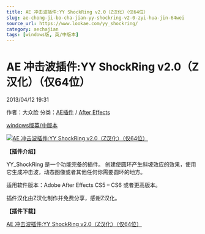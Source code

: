```yaml
---
title: AE 冲击波插件:YY ShockRing v2.0（Z汉化）（仅64位）
slug: ae-chong-ji-bo-cha-jian-yy-shockring-v2-0-zyi-hua-jin-64wei
source_url: https://www.lookae.com/yy_shockring/
category: aechajian
tags: [windows版, 英/中版本]
---
```

# AE 冲击波插件:YY ShockRing v2.0（Z汉化）（仅64位）

2013/04/12 19:31

作者：大众脸
分类：[AE插件](https://www.lookae.com/after-effects/aechajian/) / [After Effects](https://www.lookae.com/after-effects/)

[windows版](https://www.lookae.com/tag/windows%e7%89%88/)[英/中版本](https://www.lookae.com/tag/%e8%8b%b1%e4%b8%ad%e7%89%88%e6%9c%ac/)

[![AE 冲击波插件:YY ShockRing v2.0（Z汉化）（仅64位）](https://www.lookae.com/wp-content/uploads/2013/04/YY-ShockRing.jpg "AE 冲击波插件:YY ShockRing v2.0（Z汉化）（仅64位）-LookAE.com")](https://www.lookae.com/wp-content/uploads/2013/04/YY-ShockRing.jpg)

**【插件介绍】**

YY\_ShockRing 是一个功能完备的插件。 创建使圆环产生斜坡效应的效果，使用它生成冲击波，动态图像或者其他任何你需要圆环的地方。

适用软件版本：Adobe After Effects CS5 – CS6 或者更高版本。

插件汉化由Z汉化制作并免费分享，感谢Z汉化。

**【插件下载】**

[AE 冲击波插件:YY ShockRing v2.0（Z汉化）（仅64位）](https://www.400gb.com/file/19114276)
